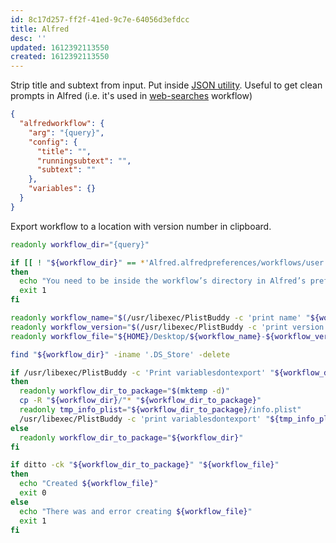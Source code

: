 ```yaml
---
id: 8c17d257-ff2f-41ed-9c7e-64056d3efdcc
title: Alfred
desc: ''
updated: 1612392113550
created: 1612392113550
---
```

Strip title and subtext from input. Put inside [JSON utility](https://www.alfredapp.com/help/workflows/utilities/json/). Useful to get clean prompts in Alfred (i.e. it's used in [web-searches](https://github.com/nikitavoloboev/alfred-web-searches) workflow)

```json
{
  "alfredworkflow": {
    "arg": "{query}",
    "config": {
      "title": "",
      "runningsubtext": "",
      "subtext": ""
    },
    "variables": {}
  }
}
```

Export workflow to a location with version number in clipboard.

```bash
readonly workflow_dir="{query}"

if [[ ! "${workflow_dir}" == *'Alfred.alfredpreferences/workflows/user.workflow.'* ]]
then
  echo "You need to be inside the workflow’s directory in Alfred’s preferences directory." >&2
  exit 1
fi

readonly workflow_name="$(/usr/libexec/PlistBuddy -c 'print name' "${workflow_dir}/info.plist")"
readonly workflow_version="$(/usr/libexec/PlistBuddy -c 'print version' "${workflow_dir}/info.plist")"
readonly workflow_file="${HOME}/Desktop/${workflow_name}-${workflow_version}.alfredworkflow"

find "${workflow_dir}" -iname '.DS_Store' -delete

if /usr/libexec/PlistBuddy -c 'Print variablesdontexport' "${workflow_dir}/info.plist" &> /dev/null
then
  readonly workflow_dir_to_package="$(mktemp -d)"
  cp -R "${workflow_dir}/"* "${workflow_dir_to_package}"
  readonly tmp_info_plist="${workflow_dir_to_package}/info.plist"
  /usr/libexec/PlistBuddy -c 'print variablesdontexport' "${tmp_info_plist}" | grep '    ' | sed -E 's/ {4}//' | xargs -I {} /usr/libexec/PlistBuddy -c "set variables:'{}' ''" "${tmp_info_plist}"
else
  readonly workflow_dir_to_package="${workflow_dir}"
fi

if ditto -ck "${workflow_dir_to_package}" "${workflow_file}"
then
  echo "Created ${workflow_file}"
  exit 0
else
  echo "There was and error creating ${workflow_file}"
  exit 1
fi
```

